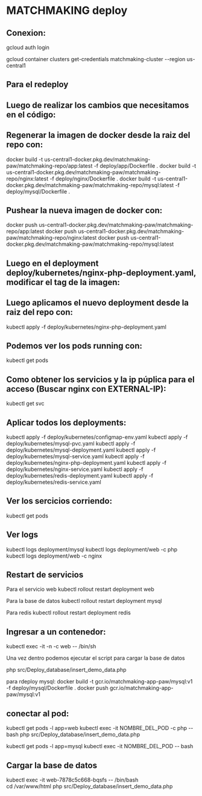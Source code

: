 # MATCHMAKING deploy

## Conexion:
gcloud auth login

gcloud container clusters get-credentials matchmaking-cluster --region us-central1

## Para el redeploy

## Luego de realizar los cambios que necesitamos en el código:

## Regenerar la imagen de docker desde la raiz del repo con:
docker build -t us-central1-docker.pkg.dev/matchmaking-paw/matchmaking-repo/app:latest -f deploy/app/Dockerfile .
docker build -t us-central1-docker.pkg.dev/matchmaking-paw/matchmaking-repo/nginx:latest -f deploy/nginx/Dockerfile .
docker build -t us-central1-docker.pkg.dev/matchmaking-paw/matchmaking-repo/mysql:latest -f deploy/mysql/Dockerfile .
## Pushear la nueva imagen de docker con:
docker push us-central1-docker.pkg.dev/matchmaking-paw/matchmaking-repo/app:latest
docker push us-central1-docker.pkg.dev/matchmaking-paw/matchmaking-repo/nginx:latest
docker push us-central1-docker.pkg.dev/matchmaking-paw/matchmaking-repo/mysql:latest
## Luego en el deployment deploy/kubernetes/nginx-php-deployment.yaml, modificar el tag de la imagen:


## Luego aplicamos el nuevo deployment desde la raiz del repo con:

kubectl apply -f deploy/kubernetes/nginx-php-deployment.yaml

## Podemos ver los pods running con:

kubectl get pods

## Como obtener los servicios y la ip púplica para el acceso (Buscar nginx con EXTERNAL-IP):

kubectl get svc


## Aplicar todos los deployments:

kubectl apply -f deploy/kubernetes/configmap-env.yaml
kubectl apply -f deploy/kubernetes/mysql-pvc.yaml
kubectl apply -f deploy/kubernetes/mysql-deployment.yaml
kubectl apply -f deploy/kubernetes/mysql-service.yaml
kubectl apply -f deploy/kubernetes/nginx-php-deployment.yaml
kubectl apply -f deploy/kubernetes/nginx-service.yaml
kubectl apply -f deploy/kubernetes/redis-deployment.yaml
kubectl apply -f deploy/kubernetes/redis-service.yaml

## Ver los sercicios corriendo:

kubectl get pods

## Ver logs 

kubectl logs deployment/mysql
kubectl logs deployment/web -c php
kubectl logs deployment/web -c nginx

## Restart de servicios
Para el servicio web
kubectl rollout restart deployment web

Para la base de datos
kubectl rollout restart deployment mysql

Para redis
kubectl rollout restart deployment redis


## Ingresar a un contenedor:
kubectl exec -it -n <POD-NAME> -c web -- /bin/sh

Una vez dentro podemos ejecutar el script para cargar la base de datos

php src/Deploy_database/insert_demo_data.php


para rdeploy mysql:
docker build -t gcr.io/matchmaking-app-paw/mysql:v1 -f deploy/mysql/Dockerfile .
docker push gcr.io/matchmaking-app-paw/mysql:v1



## conectar al pod:
kubectl get pods -l app=web
kubectl exec -it NOMBRE_DEL_POD -c php -- bash
php src/Deploy_database/insert_demo_data.php


kubectl get pods -l app=mysql
kubectl exec -it NOMBRE_DEL_POD -- bash

## Cargar la base de datos

kubectl exec -it web-7878c5c668-bqsfs -- /bin/bash  
cd /var/www/html
php src/Deploy_database/insert_demo_data.php
